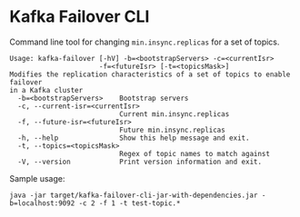 # Kafka Failover CLI

Command line tool for changing `min.insync.replicas` for a set of topics.

    Usage: kafka-failover [-hV] -b=<bootstrapServers> -c=<currentIsr>
                          -f=<futureIsr> [-t=<topicsMask>]
    Modifies the replication characteristics of a set of topics to enable failover
    in a Kafka cluster
      -b=<bootstrapServers>    Bootstrap servers
      -c, --current-isr=<currentIsr>
                               Current min.insync.replicas
      -f, --future-isr=<futureIsr>
                               Future min.insync.replicas
      -h, --help               Show this help message and exit.
      -t, --topics=<topicsMask>
                               Regex of topic names to match against
      -V, --version            Print version information and exit.

Sample usage:

    java -jar target/kafka-failover-cli-jar-with-dependencies.jar -b=localhost:9092 -c 2 -f 1 -t test-topic.*
